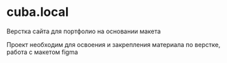 # cuba.local
Верстка сайта для портфолио на основании макета

Проект необходим для освоения и закрепления материала по верстке, работа с макетом figma
